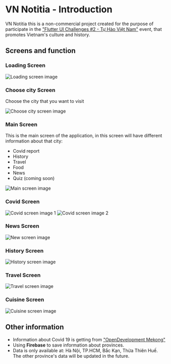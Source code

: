 # VN Notitia - Introduction

VN Notitia this is a non-commercial project created for the purpose of participate in the 
["Flutter UI Challenges #2 - Tự Hào Việt Nam"](https://www.facebook.com/events/250185323537809/) 
event, that promotes Vietnam's culture and history.  

## Screens and function
### Loading Screen
![Loading screen image](https://lh3.googleusercontent.com/z_7wn0QMMd_rxxz1zqtl2R4ztnmDKvizmpBmlePwzcXxOHc9hAOrUUS-_-0LqWqdXBrZTQjOCGCX4_7KeECTXkq1wSaKQ-5I-zmom0KVIeZlfERhr5nxNA984VzPfXVYbXs0o2iylqIurflfM2L-RaJADIkeDDfTq8T0uFq1wOpCYoKzateeYeOW73ENOiw2Pqjr4zzCwCsT5RbO6IPEzVSVWHZ_8bPwcAlLtu8k-P19FsACtMOPNege9fPc_DHHWtijxq8-W8jLW5wlF805peyvjee0RLDsiOvrzIYeqz_IRNtqMI4Huxdi2eGmiH8R1eJzR1G8bF-PhgTxjvv5a3pYAfvc3O87-5pNn0DoISyOwWBsWPHk2vzDMsAf7PBAkf224OtTe-DQsfE6268e6RmyRR-k1CtPtbEuvTHVA4LarF9Dt0cOOMHYLzGgjKUX-u1ACbKkLGn4_4UhPTG4g9rCbk4EacW6XrR_l2qvUjRQnsrZpSep6a9BuJ_Uw_lh7G3BCzY9hn5_mpn9WqneyoJkcihXGAgHjd4jP24nc8pSpmFdh0F6Fd-NBi8mEtsW0JmWeNMABLG7go9UgKz9xYfgmq_pRDebQiqKGDXKXPKQDBKXa8qo86wRqDbVPfQhqoSQRq0ocO_zvpJGbFKPiNZR0_Ao4bL8hx1RfpKZ4jVnvmvtA5XOZRzkxw1kDMg6xIl9-S5gwXgGEq90GGCPi0gX=w464-h977-no?authuser=0)
### Choose city Screen
Choose the city that you want to visit

![Choose city screen image](https://lh3.googleusercontent.com/1HVVligWo0p0Y4dVPvvwhXKtyfT7gtJ0Oh9m-ylQkWhNDjuTPg7w6wwkJ-D-c7IvjdYK_RleosAFY83Xq6Lg5TYaLQLSYFjqYmtCYO01ss5ZtAEjnTegBULzVj67e_0MCQwlrguZkndj6fYsYl1i1-o3Q5stBNuDPkpUurSDVNLN1CO_UfemPC0AJ2dbybNqccOG2MwrV3ME8vwAMszwealFWZ0k4CSI_-8FGD2z-hKGIXY_3FP5E_w25DUfoX8gpox1uyOhMD-umP51F2eiRoDRA8vTsUjpJUQvzFNUF-db1yrfiF1LC2RNVDPT61DZyqhPOQRRW1TXOvNgl_DM5OjoRH6pvFxLKNdTTH_SAChv4sQ0CevNFkDqbTPrf23mdmS6rt-bWr5OaOitNMgUPe6toKphcmpnIJOJNBTvEYQgNv3o8ItWeJccNfSgyP8ySN5qEssB5XAwtGUAzKImaELlGWPdhGyWewMt9_rEqC-43WsI2qJGiq2e5L2LkebvY0F_fRPRYSWe7mLQBwGwnp00HqMOVamPEjaYx1t2jrYXEyzuxPFPzu2FTGdGPjTD-FO5aZHPSVP2goG9ch0Yt7KssRkVFXPmO6H55nnP0Eom7tATLteAbOU2Jh9VlCur-YT609Lupps45twhsgA6Dkpuex2AWPhmlkbSy6HveqE868AHVB4GkYg0gIvc6RNORHmK4gQ7TWm4ObKXbcrdGzAk=w464-h977-no?authuser=0)
### Main Screen
This is the main screen of the application, in this screen will have different information about
that city:
- Covid report
- History
- Travel
- Food
- News
- Quiz (coming soon)

![Main screen image](https://lh3.googleusercontent.com/0ui4o4YstAIuEtxbJLQetuAACwUp_5q2peYipndqr0NrXCAU_ltZiyK22NTzwYkiHRBwYlemYRK3ScHvybBSHOWmcUJNh8AJuacMxeHby-9fJ7UxoPiSZhPTNuosy78KbDVg7VydGbVLkbntp3CswGQqtdxlAh5hSwskrjojYEZ3OdElCAsEU-oU6lvSkJB12PNvY5e7vrt_1FsPBXk7s0pio64UX2hunIZ3nIjNDrKYLptSA-Kh5NwjtD8dGPGvOpCQJlbknSuzRpZa2jyVO3LGswTVrW2PAUTyQLjhxKYV0p8mt2XdkKsiHxZ_lLmUlwqLn7Lw19B10VabiVFRkC3TiKSx1u8W8Hq6oJcHlNgtehd766V0GXZ9EcsIJvEr97PU208V7nSyLwSFUIAwqKMbrovzlAzH_Q8v9xObbP3RxYBD2EW9kzaFAmm3QzYlgvc9gGeRAvA0aqZpEOkk6Vgp6rgFHSYgh0upYmp2ODa5kRCi3rYwgDdOhwm0XkfMy-_CwM3YhpoFqYgzV0vue48J_t1gnE6qDKypyL8A1CYPXqE_1DR9vQJ7S9USAQtyzqwV-3N1OJib5Pugs-6MkQKHSWdwi12jdylSs3JUbFQHobBEhDcCDOLMzBKznuXoTnMRGP6RFUddURaq83NqmcmGHEwdBBznel0GIwqMHMDGUzWhTyaHQrD3EdYEzssYZXU54F8aZLopvnjuCqEmnKhq=w459-h968-no?authuser=0)

### Covid Screen

![Covid screen image 1](https://lh3.googleusercontent.com/f5yYqzUZsSpSYhatH9kQVP0XZcBjqadhUlltRi_gZRrdz7PjrB9oWZh6EXh27Mk-CYRxpXYPozJSVED5R09mjKjLr9weIHD20F_om7VRZlbEP0JMMP0g7XpF6-Ufg-HehZLjTj0_6z2ZR3HWTDga2VNacK9YM6VZZlE6ged1ZCE-vnXwBID1K2frlG_f8aB68BkRlvW10OZYvsqoOLYw6pN69lBv0YTLyZ68KUarTYqxmy1fJVcMnTu4TtDuxD5zKnAjUFPvrQgDma8ccTsKhcLB89wZ0rx4S0CNILKCbjMPC--FQHv5hr7I0tumOpYVBPAlbAPYztWjZsAuVu78UhQy2QDnZg5Fa0f5UUYa1rFWIngHBNQbjsInBSlL7xCfMU1BT96S2s2QMPV4j7QfD5lLEfKD8Wl5TSzQrMBlFH7mPeZt1aJnsxExCadRK8ZLTEiljNpHo86xpwjfUEUX1bncJgmSvfIgRjtOlcxzVx838jlGKqL-5Xa1CfvuRgmvq37dj0qh_pMnW5v_LwTaxTfZZN2eNqdjvJ6siZ95_KuSHjS1p1iiz8O3gXdmgVeOrhBK8ZZEObHFSDxY3XzrhCvLVKDZfWdlHNeJuCgmXf8-2x_1zk_AqzygsMFMj-OHuLdN2qPaXC2o5yWjZEMdwZHa6hgSea_t0279EUO2UYf6fAKeaZS508kiTQq-79BHfAta4IeYIKenwSyoU7wzBDN6=w464-h977-no?authuser=0)
![Covid screen image 2](https://lh3.googleusercontent.com/ZiJahygfMHiWCbYZ0pDfr2hrsb2lvMzc46aOTpOl5xsac0yy60C7bQQr4d59sp9mHAvAIWHNYz1m08apj52gFsYL4-YJ7sYT3rpUIP8VWA0A6X-5k7hdOnfuD8q7rT8FY8WWiQclQyp3gvFfdU5p8kFQUb3JhcFSjanOnohiYPjKlQkd0vBUx8aSKHId2AV6eSPN2SEdXJQ_lfgmu2rJtp5LwZVNuiNcCmaHQCKQ93kLITA1nMk8IcBbXxxexYlXrVlS1FTYWBK1Fbf8-rMqjcQ_moSFmIQZ4XUiomBuv4rrPc8FReK5C5SX5KMihbdi8ZofL8xU0hYnis0nDDKLlsYoAySM84C8WkLFlgZFCtGPmJfEHlD2d0M5DMKVEVPn_a6Gd2OSdAU773GB8hzKD4SYysDRofhcBIICNXsBlWPcAW7ro5gTq7CS0uwecSa0D8kUwprZVjlCLO-KXIXAwYtfTDeow9mL9sUr2RSWFsyQsLlc-9CLuUNayJu7kcRiUbxFV9RIFp_4AofiyPa-vAUCBTtSAu5KlQWA_QBF_C99l3W8jTn1Iti8xZ4ji4lb-BIkIcT826JD1Y4xZXfo9jcWCejzux7Xcc1mrlBNlHHqOFZaG5_DeV-3zPiYfXnaHP5yqb0BpmZDEAIjq2pc7PqrSqWPFyvBdwhNDKZiK9jNs-JOLvvTO8shTiwaZe6hOLlIDwhj7FCzILTNKWTHU-3a=w464-h977-no?authuser=0)

### News Screen

![New screen image](https://lh3.googleusercontent.com/w042-y1Tx6rUs0prqGYB0wQcBD3_9-slhx8aosLn_LQV0gSfVfTZpfrs9QydkVxTRZ7RUAMJ9NohOar_70bdvuoUG9tj8lIJ63Yu_JGSQB44gC0-a2HOT4dRjSkOqZjQftSZkqc7wv9siXv7G0cjUaG8P2pI0atvebGTJKpYAn0ynw8KwwRn-hj3aX12RXEW2HhCtiQ29VIoezL6XUm2GyFwCIwPi8iKl9P0rBIB7xQLrxxqY35whJOKlDu8GnNM94Sd5evlej7s_4QGE-EsnuYnODrTTbIPJwva-oNG6InXqO-JUVPteS67N0jCGuMvB-OWnEzUT7D7i_MHzltOJgGj0J5l49uB6PTYSASOwebcz9Bk6E8CDBJUWbAFgETfuCdSUgx8_Yo6DDvvljNVms2fj2jK_dTLgqSBg3llH5OjttZranfdMfyfWeRURiyvHo7nIaEejC6OurrBGhc6oWxSf2XLIzzfEktmvI76dE85W0SxyWgE3i1INFM7DXjVCLkOePJSXr0PSjhcXWLcxev3p4Nqp8ENKpyzJf_1K7DTv_sZVeDPyWCQocn1zRYKxMGJswRRXv_2rl_BHeitU1NweJPW8YLJyBCZqllt5Eggaz2S10qUcBVwboCqDbxY7wbE6ov63nPeVF7zu_1B30OkSmNQHm5AIydxHez0YVIBuQ7WQwOiyduhx_VPRtrzpNFTFpRYpnk59dLih-Nam7QL=w459-h968-no?authuser=0)
### History Screen

![History screen image](https://lh3.googleusercontent.com/ntoyM_k9PrssCljPiYvE9Yg_DdYgLmlRzTjiV2caZ16hhD8dsHeZrr2HGp1xh28hswN4wrd6rgzMcfsNNdgLz8RVdWJQ8dYUwKi5h_7xPyqCvE3RKZR3GcNSwiEXI7B6dxGDzUpwDBCjkPIMAQpqEASfbsDFf6EBXpUiYUGp5jfj8TNrSj9dolGL4oolGYInV1WI5SShV0vjC8U2h6jh4xOEQNga9-pqU3WHIhyMYppWJVJwPPno1mIfq06Iyp7VoNnjTCL7gDES8wyf8eTB1EkA8NVCUyL5Ob8voBzV93JXef3nixWKm8mNRSxyaLkxTwOc_JUvk9KbzQ2WBTAG-EM0lvqn3zYIHWKwnFCwI44cPwdGxWWwHiPnLTPYC2LnJ7ACdIQFWRVwkH5fYGLvFX35xnb5gvFQNsj0yvKqwfJLkenAo9GAIaKVKccF8iKbh_gIB_cAcRiYr3tP-1UKgpwJaHdcmG8qMQgn1gm3Nbahj6YQ2qj_Il9xqNvCoYtOPfg2Z185nicryUlSXTA95mYg-sm76aw-dXD_GyMAPheu3O-iqKppzjy3aDcNgRnmDugnJ3IVIJ6TgpScYCiwzN0o3rYHsorgJHC3Vfefr65qXpAfkIAn5RqJUsTeuU3z7-XkXbgp5ULBQnLVBYAuQP7bS6HUaL-aPigSFFkeFd9PUc_jCevXkst0vFWmuwsmYMVwVt8SP7vif1qoT4dWsRWe=w459-h968-no?authuser=0)
### Travel Screen

![Travel screen image](https://lh3.googleusercontent.com/BLfm6Bn1df68hWZ0DIwdayMptroASlyM7OwNF2EDnqm0eyse9k11o-Lq_fyc9PM8PcON6KW7vZLjwlmm6_ciyDKTvwtyUZy1EEMFM_bmsa1CM2LutuWKnOLsro7L0rlyMBz4wWUCPRmaooL6dMkVnRBlqLyzDm0ul0V3JyIRESuZMh19d9lrM3tz_fXlEl0s-aQISHScDpPu8qUoWq-VN8Z6U9BFysqnBdeN3vq0tN7burGTDCBK9sVDgVs2JetNnFW7RhkX9OvJ8usoDPG_f9XTvDPziJDs1dbApDYhmG-8vuyETPEos84n5-8qBpDQzvdxb8dFoknZJbMwyZ4135mWQD1Bz4k6aIhW8Wm3jaSypFCeQIJuQc2_GouxeJrZIInI8xP5DwY8PQdMZfxV4kk3Hxfo2zkA7PLqNhm6NuDISIZkPbJ_7trmR-a_-zYKkocdmI8F6hkNa7ZnM_WnBgaUmPV4TPjiifbbgzWZGRpeqn113vKb_DJ08boFawyslEEy1XpGBNiI8isOlV_NhPHER4j97fbEO0Tl0MWz7V5VFXJRsLF4e862kbBhBiVGXKjpKsbfa4M3GSzCfcUv-GJYxmWxI3poaJgdHkgiVIcGdDLhCCXBgKsdB9D59scBOVFa2SUnJAVu63tr0yjOfnQek0ozrAR37siagaRLA12z6p49f9v8HU9fBLsKySJIJZMj1LLeFEjNNwqfolW302vQ=w459-h968-no?authuser=0)
### Cuisine Screen

![Cuisine screen image](https://lh3.googleusercontent.com/D9p6Az_xw5sMXbeopIVwd3nmSxqe6mkCtcWf5UvicUVv0Ktp8dXeSRzUVutmOW8KTzfvNtmfbZ9LilSmPGwc3UbB9tMYmebVDwSumx_GOxXp2iy2vURjnQU361WdGraSLOv2yiZyrP5aphmoak7ieYpjodwoHdNOScsVSUOLxr19xAo0d_V4Cb-KSS2Fj7UK_evaZ-hMwFz9BlpiTTctnwW4rVw_BfIvjBr7uTOdUT4WTZnVP5J1UXj3VcZD7jVWRjCRBL1ipRVws99VEtOVV3XoisXTEtzyH2mwg94AG7TGxCRVzHVgOqOfnw8pZhmpz8C8JKRKqsTJY1b3pars2TmB3L2Xv-A7yWSI0VG4nnifyrx4ahFZikhlJDcahUMG2xBitNDZ3LBwNOgRZAlN9UBHLtDZC2hqzyw4mHMmOL4xVnIpkllTHbbbqHAgTRpq9FBNcX51Ps5_TGYpWHxXDascjbLk17ssb7CpySfhyyqLIoXwd8nNBaJAXCvfNoRk8lnet2WMN8ozBqn7k-zu9OZyAOoOAz1xU9tuowB7rNkTLGdVNW1IlOAy_T4aa5TTgdsU2WCTOXKLUOgWAv_GKaMJX_gd9VtrVyPsxfb6BzU_tq6CoOBKlHpEriXwp3YOKG04DHLNYS2jzwS2bRUhcKN4GjtF3s0rkhvTNk7kQJuLg2i9ypvJG6k9id3V2bkUjxhu0NhKsgx88M4IzxXzrMpf=w459-h968-no?authuser=0)

## Other information
- Information about Covid 19 is getting from ["OpenDevelopment Mekong"](https://data.opendevelopmentmekong.net//dataset/coronavirus-covid-19-cases-in-vietnam)
- Using **Firebase** to save information about provinces.
- Data is only available at: Hà Nội, TP.HCM, Bắc Kạn, Thừa Thiên Huế. The other province's data will be updated in the future. 

